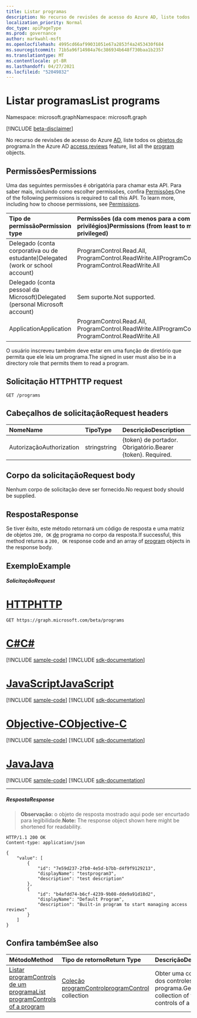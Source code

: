 ```yaml
---
title: Listar programas
description: No recurso de revisões de acesso do Azure AD, liste todos os objetos do programa.
localization_priority: Normal
doc_type: apiPageType
ms.prod: governance
author: markwahl-msft
ms.openlocfilehash: 4995cd66af99031051e67a2853f4a2453430f684
ms.sourcegitcommit: 71b5a96f14984a76c386934b648f730baa1b2357
ms.translationtype: MT
ms.contentlocale: pt-BR
ms.lasthandoff: 04/27/2021
ms.locfileid: "52049832"
---
```

# <a name="list-programs"></a><span data-ttu-id="8c0e2-103">Listar programas</span><span class="sxs-lookup"><span data-stu-id="8c0e2-103">List programs</span></span>

<span data-ttu-id="8c0e2-104">Namespace: microsoft.graph</span><span class="sxs-lookup"><span data-stu-id="8c0e2-104">Namespace: microsoft.graph</span></span>

[!INCLUDE [beta-disclaimer](../../includes/beta-disclaimer.md)]

<span data-ttu-id="8c0e2-105">No recurso de revisões de acesso do Azure [AD,](../resources/accessreviews-root.md) liste todos os [objetos do](../resources/program.md) programa.</span><span class="sxs-lookup"><span data-stu-id="8c0e2-105">In the Azure AD [access reviews](../resources/accessreviews-root.md) feature, list all the [program](../resources/program.md) objects.</span></span>
## <a name="permissions"></a><span data-ttu-id="8c0e2-106">Permissões</span><span class="sxs-lookup"><span data-stu-id="8c0e2-106">Permissions</span></span>
<span data-ttu-id="8c0e2-p101">Uma das seguintes permissões é obrigatória para chamar esta API. Para saber mais, incluindo como escolher permissões, confira [Permissões](/graph/permissions-reference).</span><span class="sxs-lookup"><span data-stu-id="8c0e2-p101">One of the following permissions is required to call this API. To learn more, including how to choose permissions, see [Permissions](/graph/permissions-reference).</span></span>

|<span data-ttu-id="8c0e2-109">Tipo de permissão</span><span class="sxs-lookup"><span data-stu-id="8c0e2-109">Permission type</span></span>                        | <span data-ttu-id="8c0e2-110">Permissões (da com menos para a com mais privilégios)</span><span class="sxs-lookup"><span data-stu-id="8c0e2-110">Permissions (from least to most privileged)</span></span>              |
|:--------------------------------------|:---------------------------------------------------------|
|<span data-ttu-id="8c0e2-111">Delegado (conta corporativa ou de estudante)</span><span class="sxs-lookup"><span data-stu-id="8c0e2-111">Delegated (work or school account)</span></span>     | <span data-ttu-id="8c0e2-112">ProgramControl.Read.All, ProgramControl.ReadWrite.All</span><span class="sxs-lookup"><span data-stu-id="8c0e2-112">ProgramControl.Read.All, ProgramControl.ReadWrite.All</span></span>  |
|<span data-ttu-id="8c0e2-113">Delegado (conta pessoal da Microsoft)</span><span class="sxs-lookup"><span data-stu-id="8c0e2-113">Delegated (personal Microsoft account)</span></span> | <span data-ttu-id="8c0e2-114">Sem suporte.</span><span class="sxs-lookup"><span data-stu-id="8c0e2-114">Not supported.</span></span> |
|<span data-ttu-id="8c0e2-115">Application</span><span class="sxs-lookup"><span data-stu-id="8c0e2-115">Application</span></span>                            | <span data-ttu-id="8c0e2-116">ProgramControl.Read.All, ProgramControl.ReadWrite.All</span><span class="sxs-lookup"><span data-stu-id="8c0e2-116">ProgramControl.Read.All, ProgramControl.ReadWrite.All</span></span>  |

 <span data-ttu-id="8c0e2-117">O usuário inscreveu também deve estar em uma função de diretório que permita que ele leia um programa.</span><span class="sxs-lookup"><span data-stu-id="8c0e2-117">The signed in user must also be in a directory role that permits them to read a program.</span></span>

## <a name="http-request"></a><span data-ttu-id="8c0e2-118">Solicitação HTTP</span><span class="sxs-lookup"><span data-stu-id="8c0e2-118">HTTP request</span></span>
<!-- { "blockType": "ignored" } -->
```http
GET /programs
```
## <a name="request-headers"></a><span data-ttu-id="8c0e2-119">Cabeçalhos de solicitação</span><span class="sxs-lookup"><span data-stu-id="8c0e2-119">Request headers</span></span>
| <span data-ttu-id="8c0e2-120">Nome</span><span class="sxs-lookup"><span data-stu-id="8c0e2-120">Name</span></span>         | <span data-ttu-id="8c0e2-121">Tipo</span><span class="sxs-lookup"><span data-stu-id="8c0e2-121">Type</span></span>        | <span data-ttu-id="8c0e2-122">Descrição</span><span class="sxs-lookup"><span data-stu-id="8c0e2-122">Description</span></span> |
|:-------------|:------------|:------------|
| <span data-ttu-id="8c0e2-123">Autorização</span><span class="sxs-lookup"><span data-stu-id="8c0e2-123">Authorization</span></span> | <span data-ttu-id="8c0e2-124">string</span><span class="sxs-lookup"><span data-stu-id="8c0e2-124">string</span></span> | <span data-ttu-id="8c0e2-p102">\{token\} de portador. Obrigatório.</span><span class="sxs-lookup"><span data-stu-id="8c0e2-p102">Bearer \{token\}. Required.</span></span> |

## <a name="request-body"></a><span data-ttu-id="8c0e2-127">Corpo da solicitação</span><span class="sxs-lookup"><span data-stu-id="8c0e2-127">Request body</span></span>
<span data-ttu-id="8c0e2-128">Nenhum corpo de solicitação deve ser fornecido.</span><span class="sxs-lookup"><span data-stu-id="8c0e2-128">No request body should be supplied.</span></span>

## <a name="response"></a><span data-ttu-id="8c0e2-129">Resposta</span><span class="sxs-lookup"><span data-stu-id="8c0e2-129">Response</span></span>
<span data-ttu-id="8c0e2-130">Se tiver êxito, este método retornará um código de resposta e uma matriz de objetos `200, OK` [de](../resources/program.md) programa no corpo da resposta.</span><span class="sxs-lookup"><span data-stu-id="8c0e2-130">If successful, this method returns a `200, OK` response code and an array of [program](../resources/program.md) objects in the response body.</span></span>

## <a name="example"></a><span data-ttu-id="8c0e2-131">Exemplo</span><span class="sxs-lookup"><span data-stu-id="8c0e2-131">Example</span></span>
##### <a name="request"></a><span data-ttu-id="8c0e2-132">Solicitação</span><span class="sxs-lookup"><span data-stu-id="8c0e2-132">Request</span></span>


# <a name="http"></a>[<span data-ttu-id="8c0e2-133">HTTP</span><span class="sxs-lookup"><span data-stu-id="8c0e2-133">HTTP</span></span>](#tab/http)
<!-- {
  "blockType": "request",
  "name": "get_program"
}-->
```msgraph-interactive
GET https://graph.microsoft.com/beta/programs
```
# <a name="c"></a>[<span data-ttu-id="8c0e2-134">C#</span><span class="sxs-lookup"><span data-stu-id="8c0e2-134">C#</span></span>](#tab/csharp)
[!INCLUDE [sample-code](../includes/snippets/csharp/get-program-csharp-snippets.md)]
[!INCLUDE [sdk-documentation](../includes/snippets/snippets-sdk-documentation-link.md)]

# <a name="javascript"></a>[<span data-ttu-id="8c0e2-135">JavaScript</span><span class="sxs-lookup"><span data-stu-id="8c0e2-135">JavaScript</span></span>](#tab/javascript)
[!INCLUDE [sample-code](../includes/snippets/javascript/get-program-javascript-snippets.md)]
[!INCLUDE [sdk-documentation](../includes/snippets/snippets-sdk-documentation-link.md)]

# <a name="objective-c"></a>[<span data-ttu-id="8c0e2-136">Objective-C</span><span class="sxs-lookup"><span data-stu-id="8c0e2-136">Objective-C</span></span>](#tab/objc)
[!INCLUDE [sample-code](../includes/snippets/objc/get-program-objc-snippets.md)]
[!INCLUDE [sdk-documentation](../includes/snippets/snippets-sdk-documentation-link.md)]

# <a name="java"></a>[<span data-ttu-id="8c0e2-137">Java</span><span class="sxs-lookup"><span data-stu-id="8c0e2-137">Java</span></span>](#tab/java)
[!INCLUDE [sample-code](../includes/snippets/java/get-program-java-snippets.md)]
[!INCLUDE [sdk-documentation](../includes/snippets/snippets-sdk-documentation-link.md)]

---


##### <a name="response"></a><span data-ttu-id="8c0e2-138">Resposta</span><span class="sxs-lookup"><span data-stu-id="8c0e2-138">Response</span></span>
><span data-ttu-id="8c0e2-139">**Observação:** o objeto de resposta mostrado aqui pode ser encurtado para legibilidade.</span><span class="sxs-lookup"><span data-stu-id="8c0e2-139">**Note:** The response object shown here might be shortened for readability.</span></span>
<!-- {
  "blockType": "response",
  "truncated": true,
  "@odata.type": "microsoft.graph.program",
    "isCollection": true
} -->
```http
HTTP/1.1 200 OK
Content-type: application/json

{
    "value": [
        {
            "id": "7e59d237-2fb0-4e5d-b7bb-d4f9f9129213",
            "displayName": "testprogram3",
            "description": "test description"
        },
        {
            "id": "b4afdd74-b6cf-4239-9b08-dde9a91d18d2",
            "displayName": "Default Program",
            "description": "Built-in program to start managing access reviews"
        }
    ]
}

```

## <a name="see-also"></a><span data-ttu-id="8c0e2-140">Confira também</span><span class="sxs-lookup"><span data-stu-id="8c0e2-140">See also</span></span>

| <span data-ttu-id="8c0e2-141">Método</span><span class="sxs-lookup"><span data-stu-id="8c0e2-141">Method</span></span>           | <span data-ttu-id="8c0e2-142">Tipo de retorno</span><span class="sxs-lookup"><span data-stu-id="8c0e2-142">Return Type</span></span>    |<span data-ttu-id="8c0e2-143">Descrição</span><span class="sxs-lookup"><span data-stu-id="8c0e2-143">Description</span></span>|
|:---------------|:--------|:----------|
|[<span data-ttu-id="8c0e2-144">Listar programControls de um programa</span><span class="sxs-lookup"><span data-stu-id="8c0e2-144">List programControls of a program</span></span>](program-listcontrols.md) |     <span data-ttu-id="8c0e2-145">[Coleção programControl](../resources/programcontrol.md)</span><span class="sxs-lookup"><span data-stu-id="8c0e2-145">[programControl](../resources/programcontrol.md) collection</span></span>|    <span data-ttu-id="8c0e2-146">Obter uma coleção dos controles de um programa.</span><span class="sxs-lookup"><span data-stu-id="8c0e2-146">Get a collection of the controls of a program.</span></span>|


<!--
{
  "type": "#page.annotation",
  "description": "List programs",
  "keywords": "",
  "section": "documentation",
  "tocPath": "",
  "suppressions": [
  ]
}
-->


